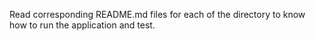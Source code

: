 Read corresponding README.md files for each of the directory to know how to run the application and test.
